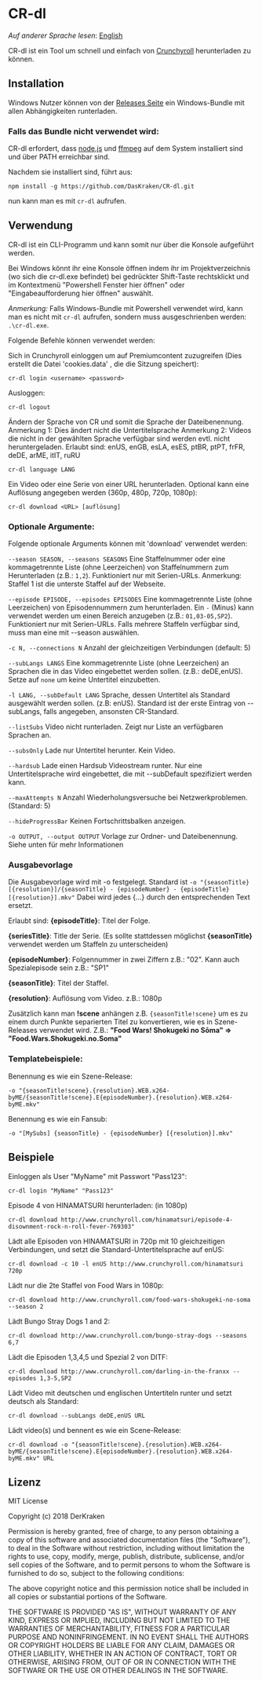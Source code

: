 # CR-dl
*Auf anderer Sprache lesen*: [English](README.md)

CR-dl ist ein Tool um schnell und einfach von [Crunchyroll](http://www.crunchyroll.com/) herunterladen zu können.

## Installation

Windows Nutzer können von der [Releases Seite](https://github.com/DasKraken/CR-dl/releases) ein Windows-Bundle mit allen Abhängigkeiten runterladen.


### Falls das Bundle nicht verwendet wird:

CR-dl erfordert, dass [node.js](https://nodejs.org) und [ffmpeg](https://www.ffmpeg.org) auf dem System installiert sind und über PATH erreichbar sind.

Nachdem sie installiert sind, führt aus:

    npm install -g https://github.com/DasKraken/CR-dl.git

nun kann man es mit ```cr-dl``` aufrufen.

## Verwendung
CR-dl ist ein CLI-Programm und kann somit nur über die Konsole aufgeführt werden.

Bei Windows könnt ihr eine Konsole öffnen indem ihr im Projektverzeichnis (wo sich die cr-dl.exe befindet) bei gedrückter Shift-Taste rechtsklickt und im Kontextmenü 
"Powershell Fenster hier öffnen" oder "Eingabeaufforderung hier öffnen" auswählt.

*Anmerkung:* Falls Windows-Bundle mit Powershell verwendet wird, kann man es nicht mit ```cr-dl``` aufrufen, sondern muss ausgeschrienben werden: ```.\cr-dl.exe```.

Folgende Befehle können verwendet werden:

Sich in Crunchyroll einloggen um auf Premiumcontent zuzugreifen (Dies erstellt die Datei 'cookies.data' , die die Sitzung speichert):
```
cr-dl login <username> <password>
```


Ausloggen:
```
cr-dl logout
```

Ändern der Sprache von CR und somit die Sprache der Dateibenennung. 
Anmerkung 1: Dies ändert nicht die Untertitelsprache
Anmerkung 2: Videos die nicht in der gewählten Sprache verfügbar sind werden evtl. nicht heruntergeladen.
Erlaubt sind: enUS, enGB, esLA, esES, ptBR, ptPT, frFR, deDE, arME, itIT, ruRU
```
cr-dl language LANG
```


Ein Video oder eine Serie von einer URL herunterladen. Optional kann eine Auflösung angegeben werden (360p, 480p, 720p, 1080p):
```
cr-dl download <URL> [auflösung]
```


### Optionale Argumente:
Folgende optionale Arguments können mit 'download' verwendet werden:

```--season SEASON, --seasons SEASONS```
Eine Staffelnummer oder eine kommagetrennte Liste (ohne Leerzeichen) von Staffelnummern zum Herunterladen (z.B.: ```1,2```). Funktioniert nur mit Serien-URLs. Anmerkung: Staffel 1 ist die unterste Staffel auf der Webseite.

```--episode EPISODE, --episodes EPISODES```
Eine kommagetrennte Liste (ohne Leerzeichen) von Episodennummern zum herunterladen. Ein ```-``` (Minus) kann verwendet werden um einen Bereich anzugeben (z.B.: ```01,03-05,SP2```). Funktioniert nur mit Serien-URLs. Falls mehrere Staffeln verfügbar sind, muss man eine mit --season auswählen.
 
```-c N, --connections N```
Anzahl der gleichzeitigen Verbindungen (default: 5)

```--subLangs LANGS```
Eine kommagetrennte Liste (ohne Leerzeichen) an Sprachen die in das Video eingebettet werden sollen. (z.B.: deDE,enUS). Setze auf ```none``` um keine Untertitel einzubetten.

```-l LANG, --subDefault LANG```
Sprache, dessen Untertitel als Standard ausgewählt werden sollen. (z.B: enUS). Standard ist der erste Eintrag von --subLangs, falls angegeben, ansonsten CR-Standard.

```--listSubs```
Video nicht runterladen. Zeigt nur Liste an verfügbaren Sprachen an.

```--subsOnly```
Lade nur Untertitel herunter. Kein Video.

```--hardsub```
Lade einen Hardsub Videostream runter. Nur eine Untertitelsprache wird eingebettet, die mit --subDefault spezifiziert werden kann.

```--maxAttempts N```
Anzahl Wiederholungsversuche bei Netzwerkproblemen. (Standard: 5)

```--hideProgressBar```
Keinen Fortschrittsbalken anzeigen.

```-o OUTPUT, --output OUTPUT```
Vorlage zur Ordner- und Dateibenennung. Siehe unten für mehr Informationen

### Ausgabevorlage
Die Ausgabevorlage wird mit -o festgelegt.
Standard ist ```-o "{seasonTitle} [{resolution}]/{seasonTitle} - {episodeNumber} - {episodeTitle} [{resolution}].mkv"```
Dabei wird jedes {...} durch den entsprechenden Text ersetzt.


Erlaubt sind:
**{episodeTitle}**: Titel der Folge.

**{seriesTitle}**: Title der Serie. (Es sollte stattdessen möglichst **{seasonTitle}** verwendet werden um Staffeln zu unterscheiden)

**{episodeNumber}**: Folgennummer in zwei Ziffern z.B.: "02". Kann auch Spezialepisode sein z.B.: "SP1"

**{seasonTitle}**: Titel der Staffel.

**{resolution}**: Auflösung vom Video. z.B.: 1080p

Zusätzlich kann man **!scene** anhängen z.B. ```{seasonTitle!scene}``` um es zu einem durch Punkte separierten Titel zu konvertieren, wie es in Szene-Releases verwendet wird. 
Z.B.: **"Food Wars! Shokugeki no Sōma" => "Food.Wars.Shokugeki.no.Soma"**

### Templatebeispiele:
Benennung es wie ein Szene-Release:

    -o "{seasonTitle!scene}.{resolution}.WEB.x264-byME/{seasonTitle!scene}.E{episodeNumber}.{resolution}.WEB.x264-byME.mkv"

Benennung es wie ein Fansub:

    -o "[MySubs] {seasonTitle} - {episodeNumber} [{resolution}].mkv"


## Beispiele

Einloggen als User "MyName" mit Passwort "Pass123":
```
cr-dl login "MyName" "Pass123"
```


Episode 4 von HINAMATSURI herunterladen: (in 1080p)
```
cr-dl download http://www.crunchyroll.com/hinamatsuri/episode-4-disownment-rock-n-roll-fever-769303"
```


Lädt alle Episoden von HINAMATSURI in 720p mit 10 gleichzeitigen Verbindungen, und setzt die Standard-Untertitelsprache auf enUS:
```
cr-dl download -c 10 -l enUS http://www.crunchyroll.com/hinamatsuri 720p
```


Lädt nur die 2te Staffel von Food Wars in 1080p:
```
cr-dl download http://www.crunchyroll.com/food-wars-shokugeki-no-soma --season 2
```


Lädt Bungo Stray Dogs 1 and 2:
```
cr-dl download http://www.crunchyroll.com/bungo-stray-dogs --seasons 6,7
```


Lädt die Episoden 1,3,4,5 und Spezial 2 von DITF:
```
cr-dl download http://www.crunchyroll.com/darling-in-the-franxx --episodes 1,3-5,SP2
```


Lädt Video mit deutschen und englischen Untertiteln runter und setzt deutsch als Standard:
```
cr-dl download --subLangs deDE,enUS URL
```


Lädt video(s) und bennent es wie ein Scene-Release:
```
cr-dl download -o "{seasonTitle!scene}.{resolution}.WEB.x264-byME/{seasonTitle!scene}.E{episodeNumber}.{resolution}.WEB.x264-byME.mkv" URL
```



## Lizenz
MIT License

Copyright (c) 2018 DerKraken

Permission is hereby granted, free of charge, to any person obtaining a copy
of this software and associated documentation files (the "Software"), to deal
in the Software without restriction, including without limitation the rights
to use, copy, modify, merge, publish, distribute, sublicense, and/or sell
copies of the Software, and to permit persons to whom the Software is
furnished to do so, subject to the following conditions:

The above copyright notice and this permission notice shall be included in all
copies or substantial portions of the Software.

THE SOFTWARE IS PROVIDED "AS IS", WITHOUT WARRANTY OF ANY KIND, EXPRESS OR
IMPLIED, INCLUDING BUT NOT LIMITED TO THE WARRANTIES OF MERCHANTABILITY,
FITNESS FOR A PARTICULAR PURPOSE AND NONINFRINGEMENT. IN NO EVENT SHALL THE
AUTHORS OR COPYRIGHT HOLDERS BE LIABLE FOR ANY CLAIM, DAMAGES OR OTHER
LIABILITY, WHETHER IN AN ACTION OF CONTRACT, TORT OR OTHERWISE, ARISING FROM,
OUT OF OR IN CONNECTION WITH THE SOFTWARE OR THE USE OR OTHER DEALINGS IN THE
SOFTWARE.
